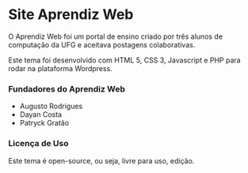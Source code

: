 #  Site Aprendiz Web

O Aprendiz Web foi um portal de ensino criado por três alunos de computação da UFG e aceitava postagens colaborativas.

Este tema foi desenvolvido com HTML 5, CSS 3, Javascript e PHP para rodar na plataforma Wordpress.

### Fundadores do Aprendiz Web

- Augusto Rodrigues
- Dayan Costa
- Patryck Gratão

### Licença de Uso

Este tema é open-source, ou seja, livre para uso, edição.

